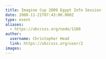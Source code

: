 ```yaml
---
title: Imagine Cup 2009 Egypt Info Session 
date: 2008-11-21T07:43:00.000Z
type: event
aliases:
  - https://ubccsss.org/node/1160
author:
  username: Christopher Head
  link: https://ubccsss.org/user/2
images:
---
```


